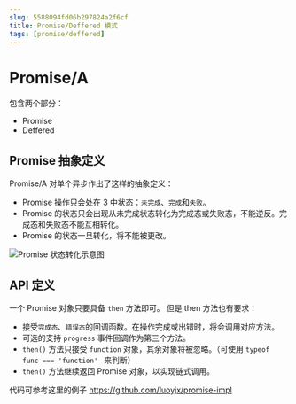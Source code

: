 ```yaml
---
slug: 5588094fd06b297824a2f6cf
title: Promise/Deffered 模式
tags: [promise/deffered]
---
```


# Promise/A
包含两个部分：
* Promise
* Deffered

## Promise 抽象定义
Promise/A 对单个异步作出了这样的抽象定义：
* Promise 操作只会处在 3 中状态：`未完成`、`完成`和`失败`。
* Promise 的状态只会出现从未完成状态转化为完成态或失败态，不能逆反。完成态和失败态不能互相转化。
* Promise 的状态一旦转化，将不能被更改。

 ![Promise 状态转化示意图](https://static.gaoqixhb.com/FgyykrQbiNJlO44j-nl9sUcB4Y6m)

 ## API 定义
 一个 Promise 对象只要具备 `then` 方法即可。
 但是 then 方法也有要求：
 * 接受`完成态`、`错误态`的回调函数。在操作完成或出错时，将会调用对应方法。
 * 可选的支持 `progress` 事件回调作为第三个方法。
 * `then()` 方法只接受 `function` 对象，其余对象将被忽略。（可使用 `typeof  func === 'function' ` 来判断）
 * `then()` 方法继续返回 Promise 对象，以实现链式调用。

 代码可参考这里的例子 https://github.com/luoyjx/promise-impl
